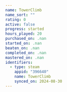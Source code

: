 ```yaml
---
name: TowerClimb
name_sort: ""
rating: 0
active: false
progress: started
hours_played: 20
purchased_on: .nan
started_on: .nan
beaten_on: .nan
completed_on: .nan
mastered_on: .nan
identifiers:
  - type: steam
    appid: "396640"
    name: TowerClimb
    synced_on: 2024-08-30
---
```

